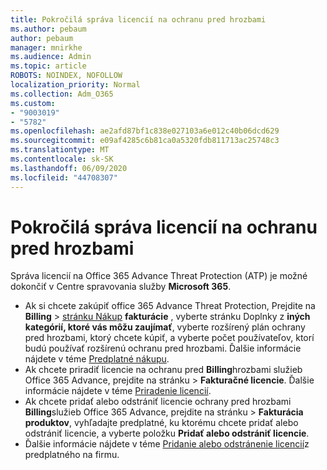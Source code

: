 ```yaml
---
title: Pokročilá správa licencií na ochranu pred hrozbami
ms.author: pebaum
author: pebaum
manager: mnirkhe
ms.audience: Admin
ms.topic: article
ROBOTS: NOINDEX, NOFOLLOW
localization_priority: Normal
ms.collection: Adm_O365
ms.custom:
- "9003019"
- "5782"
ms.openlocfilehash: ae2afd87bf1c838e027103a6e012c40b06dcd629
ms.sourcegitcommit: e09af4285c6b81ca0a5320fdb811713ac25748c3
ms.translationtype: MT
ms.contentlocale: sk-SK
ms.lasthandoff: 06/09/2020
ms.locfileid: "44708307"
---
```

# <a name="advanced-threat-protection-license-management"></a>Pokročilá správa licencií na ochranu pred hrozbami

Správa licencií na Office 365 Advance Threat Protection (ATP) je možné dokončiť v Centre spravovania služby **Microsoft 365**.

- Ak si chcete zakúpiť office 365 Advance Threat Protection, Prejdite na **Billing**  >  [stránku Nákup](https://go.microsoft.com/fwlink/p/?linkid=868433) **fakturácie** , vyberte stránku Doplnky z **iných kategórií, ktoré vás môžu zaujímať**, vyberte rozšírený plán ochrany pred hrozbami, ktorý chcete kúpiť, a vyberte počet používateľov, ktorí budú používať rozšírenú ochranu pred hrozbami. Ďalšie informácie nájdete v téme [Predplatné nákupu](https://docs.microsoft.com/microsoft-365/commerce/subscriptions/upgrade-to-different-plan).
- Ak chcete priradiť licencie na ochranu pred **Billing**hrozbami služieb Office 365 Advance, prejdite na stránku  >  **Fakturačné licencie**. Ďalšie informácie nájdete v téme [Priradenie licencií](https://docs.microsoft.com/microsoft-365/admin/manage/assign-licenses-to-users).  
- Ak chcete pridať alebo odstrániť licencie ochrany pred hrozbami **Billing**služieb Office 365 Advance, prejdite na stránku  >  **Fakturácia produktov**, vyhľadajte predplatné, ku ktorému chcete pridať alebo odstrániť licencie, a vyberte položku **Pridať alebo odstrániť licencie**.  
- Ďalšie informácie nájdete v téme [Pridanie alebo odstránenie licencií](https://docs.microsoft.com/microsoft-365/commerce/licenses/buy-licenses?view=o365-worldwide#add-or-remove-licenses-for-your-business-subscription)z predplatného na firmu.

